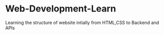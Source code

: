 # Web-Development-Learn
Learning the structure of website intially from HTML,CSS to Backend and APIs
